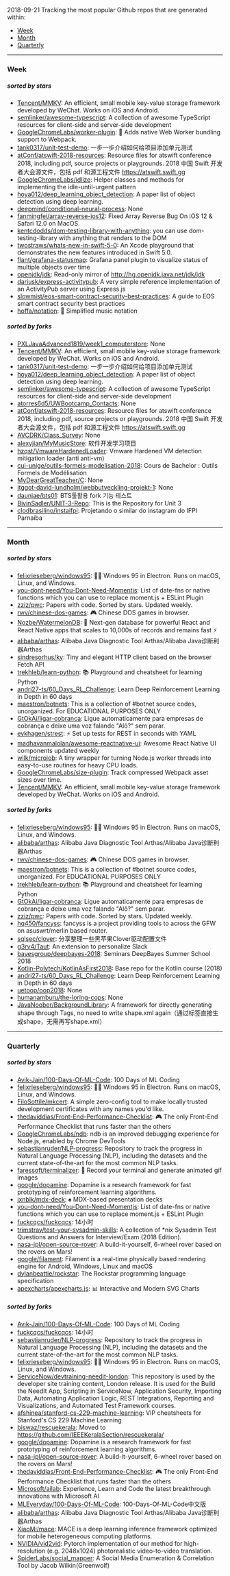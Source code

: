 2018-09-21
Tracking the most popular Github repos that are generated within: 
* [Week](https://github.com/polebug/github_trending_spider/blob/master/2018-09-21.md#week)
* [Month](https://github.com/polebug/github_trending_spider/blob/master/2018-09-21.md#month)
* [Quarterly](https://github.com/polebug/github_trending_spider/blob/master/2018-09-21.md#quarterly)
--- 
### Week 
##### sorted by stars 
* [Tencent/MMKV](https://github.com/Tencent/MMKV): An efficient, small mobile key-value storage framework developed by WeChat. Works on iOS and Android.
* [semlinker/awesome-typescript](https://github.com/semlinker/awesome-typescript): A collection of awesome TypeScript resources for client-side and server-side development
* [GoogleChromeLabs/worker-plugin](https://github.com/GoogleChromeLabs/worker-plugin): 🐳 Adds native Web Worker bundling support to Webpack.
* [tank0317/unit-test-demo](https://github.com/tank0317/unit-test-demo): 一步一步介绍如何给项目添加单元测试
* [atConf/atswift-2018-resources](https://github.com/atConf/atswift-2018-resources): Resource files for atswift conference 2018, including pdf, source projects or playgrounds. 2018 中国 Swift 开发者大会源文件，包括 pdf 和源工程文件 https://atswift.swift.gg
* [GoogleChromeLabs/idlize](https://github.com/GoogleChromeLabs/idlize): Helper classes and methods for implementing the idle-until-urgent pattern
* [hoya012/deep_learning_object_detection](https://github.com/hoya012/deep_learning_object_detection): A paper list of object detection using deep learning.
* [deepmind/conditional-neural-process](https://github.com/deepmind/conditional-neural-process): None
* [fanmingfei/array-reverse-ios12](https://github.com/fanmingfei/array-reverse-ios12):  Fixed Array Reverse Bug On iOS 12 & Safari 12.0 on MacOS.
* [kentcdodds/dom-testing-library-with-anything](https://github.com/kentcdodds/dom-testing-library-with-anything): you can use dom-testing-library with anything that renders to the DOM
* [twostraws/whats-new-in-swift-5-0](https://github.com/twostraws/whats-new-in-swift-5-0): An Xcode playground that demonstrates the new features introduced in Swift 5.0.
* [flant/grafana-statusmap](https://github.com/flant/grafana-statusmap): Grafana panel plugin to visualize status of multiple objects over time
* [openjdk/jdk](https://github.com/openjdk/jdk): Read-only mirror of http://hg.openjdk.java.net/jdk/jdk
* [dariusk/express-activitypub](https://github.com/dariusk/express-activitypub): A very simple reference implementation of an ActivityPub server using Express.js
* [slowmist/eos-smart-contract-security-best-practices](https://github.com/slowmist/eos-smart-contract-security-best-practices): A guide to EOS smart contract security best practices
* [hoffa/notation](https://github.com/hoffa/notation): 🎵 Simplified music notation
##### sorted by forks 
* [PXLJavaAdvanced1819/week1_computerstore](https://github.com/PXLJavaAdvanced1819/week1_computerstore): None
* [Tencent/MMKV](https://github.com/Tencent/MMKV): An efficient, small mobile key-value storage framework developed by WeChat. Works on iOS and Android.
* [tank0317/unit-test-demo](https://github.com/tank0317/unit-test-demo): 一步一步介绍如何给项目添加单元测试
* [hoya012/deep_learning_object_detection](https://github.com/hoya012/deep_learning_object_detection): A paper list of object detection using deep learning.
* [semlinker/awesome-typescript](https://github.com/semlinker/awesome-typescript): A collection of awesome TypeScript resources for client-side and server-side development
* [atorres6d5/UWBootcamp_Contacts](https://github.com/atorres6d5/UWBootcamp_Contacts): None
* [atConf/atswift-2018-resources](https://github.com/atConf/atswift-2018-resources): Resource files for atswift conference 2018, including pdf, source projects or playgrounds. 2018 中国 Swift 开发者大会源文件，包括 pdf 和源工程文件 https://atswift.swift.gg
* [AVCDRK/Class_Survey](https://github.com/AVCDRK/Class_Survey): None
* [alexyjian/MyMusicStore](https://github.com/alexyjian/MyMusicStore): 软件开发学习项目
* [hzqst/VmwareHardenedLoader](https://github.com/hzqst/VmwareHardenedLoader): Vmware Hardened VM detection mitigation loader (anti anti-vm)
* [cui-unige/outils-formels-modelisation-2018](https://github.com/cui-unige/outils-formels-modelisation-2018): Cours de Bachelor : Outils Formels de Modélisation
* [MyDearGreatTeacher/C](https://github.com/MyDearGreatTeacher/C): None
* [itggot-david-lundholm/webbutveckling-projekt-1](https://github.com/itggot-david-lundholm/webbutveckling-projekt-1): None
* [daunjae/bts01](https://github.com/daunjae/bts01): BTS툴활용 fork 기능 테스트
* [BivinSadler/UNIT-3-Repo](https://github.com/BivinSadler/UNIT-3-Repo): This is the Repository for Unit 3
* [clodbrasilino/instaifpi](https://github.com/clodbrasilino/instaifpi): Projetando o similar do instagram do IFPI Parnaíba
--- 
### Month 
##### sorted by stars 
* [felixrieseberg/windows95](https://github.com/felixrieseberg/windows95): 💩🚀 Windows 95 in Electron. Runs on macOS, Linux, and Windows.
* [you-dont-need/You-Dont-Need-Momentjs](https://github.com/you-dont-need/You-Dont-Need-Momentjs): List of date-fns or native functions which you can use to replace moment.js + ESLint Plugin 
* [zziz/pwc](https://github.com/zziz/pwc): Papers with code. Sorted by stars. Updated weekly. 
* [rwv/chinese-dos-games](https://github.com/rwv/chinese-dos-games): 🎮 Chinese DOS games in browser.
* [Nozbe/WatermelonDB](https://github.com/Nozbe/WatermelonDB): 🍉 Next-gen database for powerful React and React Native apps that scales to 10,000s of records and remains fast ⚡️
* [alibaba/arthas](https://github.com/alibaba/arthas): Alibaba Java Diagnostic Tool Arthas/Alibaba Java诊断利器Arthas
* [sindresorhus/ky](https://github.com/sindresorhus/ky): Tiny and elegant HTTP client based on the browser Fetch API
* [trekhleb/learn-python](https://github.com/trekhleb/learn-python): 📚 Playground and cheatsheet for learning Python
* [andri27-ts/60_Days_RL_Challenge](https://github.com/andri27-ts/60_Days_RL_Challenge): Learn Deep Reinforcement Learning in Depth in 60 days
* [maestron/botnets](https://github.com/maestron/botnets): This is a collection of #botnet source codes, unorganized. For EDUCATIONAL PURPOSES ONLY
* [GtOkAi/ligar-cobranca](https://github.com/GtOkAi/ligar-cobranca): Ligue automaticamente para empresas de cobrança e deixe uma voz falando "Alô?" sem parar.
* [eykhagen/strest](https://github.com/eykhagen/strest): ⚡️ Set up tests for REST in seconds with YAML
* [madhavanmalolan/awesome-reactnative-ui](https://github.com/madhavanmalolan/awesome-reactnative-ui): Awesome React Native UI components updated weekly
* [wilk/microjob](https://github.com/wilk/microjob): A tiny wrapper for turning Node.js worker threads into easy-to-use routines for heavy CPU loads.
* [GoogleChromeLabs/size-plugin](https://github.com/GoogleChromeLabs/size-plugin): Track compressed Webpack asset sizes over time.
* [Tencent/MMKV](https://github.com/Tencent/MMKV): An efficient, small mobile key-value storage framework developed by WeChat. Works on iOS and Android.
##### sorted by forks 
* [felixrieseberg/windows95](https://github.com/felixrieseberg/windows95): 💩🚀 Windows 95 in Electron. Runs on macOS, Linux, and Windows.
* [alibaba/arthas](https://github.com/alibaba/arthas): Alibaba Java Diagnostic Tool Arthas/Alibaba Java诊断利器Arthas
* [rwv/chinese-dos-games](https://github.com/rwv/chinese-dos-games): 🎮 Chinese DOS games in browser.
* [maestron/botnets](https://github.com/maestron/botnets): This is a collection of #botnet source codes, unorganized. For EDUCATIONAL PURPOSES ONLY
* [trekhleb/learn-python](https://github.com/trekhleb/learn-python): 📚 Playground and cheatsheet for learning Python
* [GtOkAi/ligar-cobranca](https://github.com/GtOkAi/ligar-cobranca): Ligue automaticamente para empresas de cobrança e deixe uma voz falando "Alô?" sem parar.
* [zziz/pwc](https://github.com/zziz/pwc): Papers with code. Sorted by stars. Updated weekly. 
* [hq450/fancyss](https://github.com/hq450/fancyss): fancyss is a project providing tools to across the GFW on asuswrt/merlin based router.
* [sqlsec/clover](https://github.com/sqlsec/clover): 分享整理一些黑苹果Clover驱动配置文件
* [g3rv4/Taut](https://github.com/g3rv4/Taut): An extension to personalize Slack
* [bayesgroup/deepbayes-2018](https://github.com/bayesgroup/deepbayes-2018): Seminars DeepBayes Summer School 2018
* [Kotlin-Polytech/KotlinAsFirst2018](https://github.com/Kotlin-Polytech/KotlinAsFirst2018): Base repo for the Kotlin course (2018)
* [andri27-ts/60_Days_RL_Challenge](https://github.com/andri27-ts/60_Days_RL_Challenge): Learn Deep Reinforcement Learning in Depth in 60 days
* [uetoop/oop2018](https://github.com/uetoop/oop2018): None
* [humanamburu/the-loring-cops](https://github.com/humanamburu/the-loring-cops): None
* [JavaNoober/BackgroundLibrary](https://github.com/JavaNoober/BackgroundLibrary): A framework for directly generating shape through Tags, no need to write shape.xml again（通过标签直接生成shape，无需再写shape.xml）
--- 
### Quarterly 
##### sorted by stars 
* [Avik-Jain/100-Days-Of-ML-Code](https://github.com/Avik-Jain/100-Days-Of-ML-Code): 100 Days of ML Coding
* [felixrieseberg/windows95](https://github.com/felixrieseberg/windows95): 💩🚀 Windows 95 in Electron. Runs on macOS, Linux, and Windows.
* [FiloSottile/mkcert](https://github.com/FiloSottile/mkcert): A simple zero-config tool to make locally trusted development certificates with any names you'd like.
* [thedaviddias/Front-End-Performance-Checklist](https://github.com/thedaviddias/Front-End-Performance-Checklist): 🎮 The only Front-End Performance Checklist that runs faster than the others
* [GoogleChromeLabs/ndb](https://github.com/GoogleChromeLabs/ndb): ndb is an improved debugging experience for Node.js, enabled by Chrome DevTools
* [sebastianruder/NLP-progress](https://github.com/sebastianruder/NLP-progress): Repository to track the progress in Natural Language Processing (NLP), including the datasets and the current state-of-the-art for the most common NLP tasks.
* [faressoft/terminalizer](https://github.com/faressoft/terminalizer): 🦄 Record your terminal and generate animated gif images
* [google/dopamine](https://github.com/google/dopamine): Dopamine is a research framework for fast prototyping of reinforcement learning algorithms. 
* [jxnblk/mdx-deck](https://github.com/jxnblk/mdx-deck): :spades: MDX-based presentation decks
* [you-dont-need/You-Dont-Need-Momentjs](https://github.com/you-dont-need/You-Dont-Need-Momentjs): List of date-fns or native functions which you can use to replace moment.js + ESLint Plugin 
* [fuckcqcs/fuckcqcs](https://github.com/fuckcqcs/fuckcqcs): 14小时
* [trimstray/test-your-sysadmin-skills](https://github.com/trimstray/test-your-sysadmin-skills): A collection of *nix Sysadmin Test Questions and Answers for Interview/Exam (2018 Edition).
* [nasa-jpl/open-source-rover](https://github.com/nasa-jpl/open-source-rover): A build-it-yourself, 6-wheel rover based on the rovers on Mars!
* [google/filament](https://github.com/google/filament): Filament is a real-time physically based rendering engine for Android, Windows, Linux and macOS
* [dylanbeattie/rockstar](https://github.com/dylanbeattie/rockstar): The Rockstar programming language specification
* [apexcharts/apexcharts.js](https://github.com/apexcharts/apexcharts.js): 📊 Interactive and Modern SVG Charts
##### sorted by forks 
* [Avik-Jain/100-Days-Of-ML-Code](https://github.com/Avik-Jain/100-Days-Of-ML-Code): 100 Days of ML Coding
* [fuckcqcs/fuckcqcs](https://github.com/fuckcqcs/fuckcqcs): 14小时
* [sebastianruder/NLP-progress](https://github.com/sebastianruder/NLP-progress): Repository to track the progress in Natural Language Processing (NLP), including the datasets and the current state-of-the-art for the most common NLP tasks.
* [felixrieseberg/windows95](https://github.com/felixrieseberg/windows95): 💩🚀 Windows 95 in Electron. Runs on macOS, Linux, and Windows.
* [ServiceNow/devtraining-needit-london](https://github.com/ServiceNow/devtraining-needit-london): This repository is used by the developer site training content, London release. It is used for the Build the NeedIt App, Scripting in ServiceNow, Application Security, Importing Data, Automating Application Logic, REST Integrations, Reporting and Visualizations, and Automated Test Framework courses.
* [afshinea/stanford-cs-229-machine-learning](https://github.com/afshinea/stanford-cs-229-machine-learning): VIP cheatsheets for Stanford's CS 229 Machine Learning
* [biswaz/rescuekerala](https://github.com/biswaz/rescuekerala): Moved to https://github.com/IEEEKeralaSection/rescuekerala/
* [google/dopamine](https://github.com/google/dopamine): Dopamine is a research framework for fast prototyping of reinforcement learning algorithms. 
* [nasa-jpl/open-source-rover](https://github.com/nasa-jpl/open-source-rover): A build-it-yourself, 6-wheel rover based on the rovers on Mars!
* [thedaviddias/Front-End-Performance-Checklist](https://github.com/thedaviddias/Front-End-Performance-Checklist): 🎮 The only Front-End Performance Checklist that runs faster than the others
* [Microsoft/ailab](https://github.com/Microsoft/ailab): Experience, Learn and Code the latest breakthrough innovations with Microsoft AI
* [MLEveryday/100-Days-Of-ML-Code](https://github.com/MLEveryday/100-Days-Of-ML-Code): 100-Days-Of-ML-Code中文版
* [alibaba/arthas](https://github.com/alibaba/arthas): Alibaba Java Diagnostic Tool Arthas/Alibaba Java诊断利器Arthas
* [XiaoMi/mace](https://github.com/XiaoMi/mace): MACE is a deep learning inference framework optimized for mobile heterogeneous computing platforms.
* [NVIDIA/vid2vid](https://github.com/NVIDIA/vid2vid): Pytorch implementation of our method for high-resolution (e.g. 2048x1024) photorealistic video-to-video translation.
* [SpiderLabs/social_mapper](https://github.com/SpiderLabs/social_mapper): A Social Media Enumeration & Correlation Tool by Jacob Wilkin(Greenwolf)

